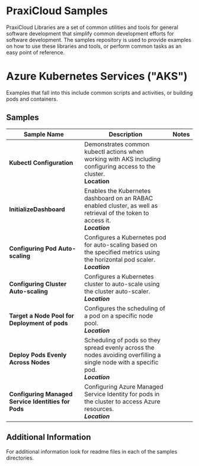 # PraxiCloud Samples
PraxiCloud Libraries are a set of common utilities and tools for general software development that simplify common development efforts for software development. The samples repository is used to provide examples on how to use these libraries and tools, or perform common tasks as an easy point of reference.



# Azure Kubernetes Services ("AKS")

Examples that fall into this include common scripts and activities, or building pods and containers.

## Samples

|Sample Name| Description | Notes |
| ------------- | ------------- | ------------- |
|**Kubectl Configuration**| Demonstrates common kubectl actions when working with AKS including configuring access to the cluster.<br />**Location** |  |
|**InitializeDashboard**|Enables the Kubernetes dashboard on an RABAC enabled cluster, as well as retrieval of the token to access it.<br>***Location***|  |
|**Configuring Pod Auto-scaling**|Configures a Kubernetes pod for auto-scaling based on the specified metrics using the horizontal pod scaler.<br/>***Location***| |
|**Configuring Cluster Auto-scaling**|Configures a Kubernetes cluster to auto-scale using the cluster auto-scaler.<br/>***Location***| |
|**Target a Node Pool for Deployment of pods**|Configures the scheduling of a pod on a specific node pool.<br/>***Location***| |
|**Deploy Pods Evenly Across Nodes**|Scheduling of pods so they spread evenly across the nodes avoiding overfilling a single node with a specific pod.<br/>***Location***| |
|**Configuring Managed Service Identities for Pods**|Configuring Azure Managed Service Identity for pods in the cluster to access Azure resources.<br/>***Location***| |

## Additional Information

For additional information look for readme files in each of the samples directories.